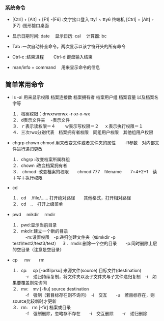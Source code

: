### 系统命令
*  [Ctrl] + [Alt] + [F1] -[F6] :文字接口登入 tty1 ~ tty6 终端机
    [Ctrl] + [Alt] + [F7] :图形接口桌面

*  显示日期时间: date  　显示日历: cal  　计算器: bc 

* Tab :一次自动补全命令，两次显示以该字符开头的所有命令

* Ctrl-c :结束进程 　　Ctrl-d 键盘输入结束

* man/info + command　 用来显示命令的信息

## 简单常用命令
* ls -al 用来显示权限  档案连接数 档案拥有者 档案用户组 档案容量 以及档案名字等

	１．档案权限：drwxrwxrwx  -r-xr-x-wx   
２．d表示文件夹  　-表示文件   
３．ｒ表示读权限＝４ 　　w表示写权限＝２    　ｘ表示执行权限＝１   
４．三次rwx分别代表　档案拥有者权限　同组用户权限　其他组用户权限    

* chgrp chown chmod 用来改变文件或者文件夹的属性　　-R参数　对内部文件进行递归更改      

 	１．chgrp :改变档案所属群组   
 ２．chown :改变档案拥有者   
 ３． chmod :改变档案的权限　　chmod 777　filename　　7=4+2+1　读＋写＋执行权限    
 
 *  cd  
 
 	１．cd  　/file/…… 打开绝对路径　　其他格式，打开相对路径    
２．cd　..　打开上级菜单  

 * pwd  　mikdir　  rmdir   
 
	１．pwd:显示当前目录   
２．mkdir:建立一个新的目录　　   
　　　-m:设置权限　-p:递归创建文件夹（如mkdir  -p test1/test2/test3/test）　
３．rmdir:删除一个空的目录　　-p:同时删除上层的空目录（注意是空目录）   

* cp  　 mv　　rm   

	１．cp: 　cp [-adfilprsu] 来源文件(source) 目标文件(destination)    
　　　-r　递归持续复制，将文件夹以及子文件夹与子文件递归复制　-i　如果要覆盖则先询问   
２．mv:　mv  [-fiu] source destination   
　　　-f　强制（若目标存在则不询问）　-i　交互　　-u　若目标存在，则source比较新时才更新   
３．rm:　rm [-fir] 档案或目录  
　　　-f　强制删除，忽略存不存在　　-i　交互删除　　-r　递归删除   